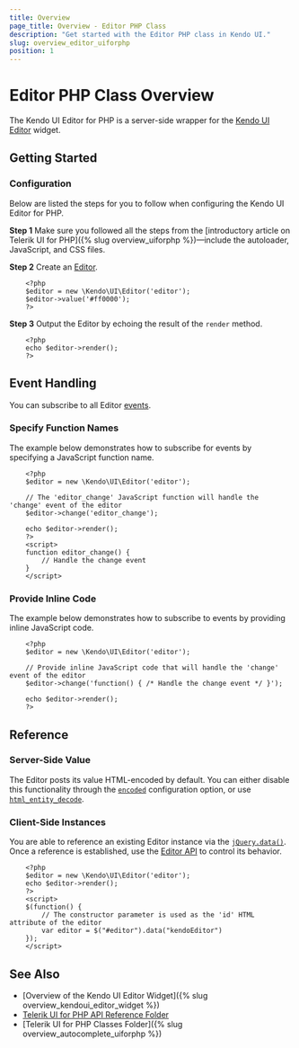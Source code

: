 ```yaml
---
title: Overview
page_title: Overview - Editor PHP Class
description: "Get started with the Editor PHP class in Kendo UI."
slug: overview_editor_uiforphp
position: 1
---
```


# Editor PHP Class Overview

The Kendo UI Editor for PHP is a server-side wrapper for the [Kendo UI Editor](/api/javascript/ui/editor) widget.

## Getting Started

### Configuration

Below are listed the steps for you to follow when configuring the Kendo UI Editor for PHP.

**Step 1** Make sure you followed all the steps from the [introductory article on Telerik UI for PHP]({% slug overview_uiforphp %})&mdash;include the autoloader, JavaScript, and CSS files.

**Step 2** Create an [Editor](/api/javascript/ui/editor).



        <?php
        $editor = new \Kendo\UI\Editor('editor');
        $editor->value('#ff0000');
        ?>

**Step 3** Output the Editor by echoing the result of the `render` method.



        <?php
        echo $editor->render();
        ?>

## Event Handling

You can subscribe to all Editor [events](/api/javascript/ui/editor#events).

### Specify Function Names

The example below demonstrates how to subscribe for events by specifying a JavaScript function name.



        <?php
        $editor = new \Kendo\UI\Editor('editor');

        // The 'editor_change' JavaScript function will handle the 'change' event of the editor
        $editor->change('editor_change');

        echo $editor->render();
        ?>
        <script>
        function editor_change() {
            // Handle the change event
        }
        </script>

### Provide Inline Code

The example below demonstrates how to subscribe to events by providing inline JavaScript code.



        <?php
        $editor = new \Kendo\UI\Editor('editor');

        // Provide inline JavaScript code that will handle the 'change' event of the editor
        $editor->change('function() { /* Handle the change event */ }');

        echo $editor->render();
        ?>

<!--*-->
## Reference

### Server-Side Value

The Editor posts its value HTML-encoded by default. You can either disable this functionality through the [`encoded`](/api/javascript/ui/editor#encoded-boolean-default) configuration option, or use [`html_entity_decode`](http://php.net/manual/en/function.html-entity-decode.php).

### Client-Side Instances

You are able to reference an existing Editor instance via the [`jQuery.data()`](https://api.jquery.com/jQuery.data/). Once a reference is established, use the [Editor API](/api/javascript/ui/editor#methods) to control its behavior.



        <?php
        $editor = new \Kendo\UI\Editor('editor');
        echo $editor->render();
        ?>
        <script>
        $(function() {
            // The constructor parameter is used as the 'id' HTML attribute of the editor
            var editor = $("#editor").data("kendoEditor")
        });
        </script>

## See Also

* [Overview of the Kendo UI Editor Widget]({% slug overview_kendoui_editor_widget %})
* [Telerik UI for PHP API Reference Folder](/api/php/Kendo/UI/AutoComplete)
* [Telerik UI for PHP Classes Folder]({% slug overview_autocomplete_uiforphp %})

